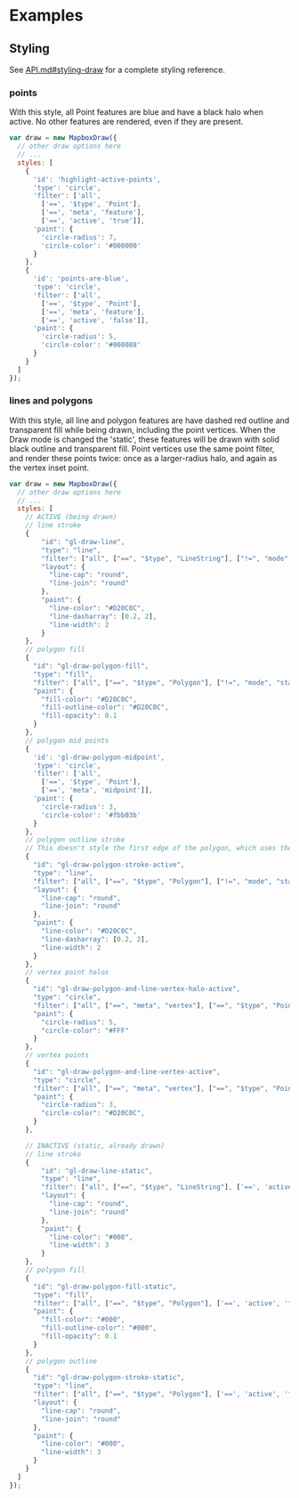 # Examples

## Styling

See [API.md#styling-draw](https://github.com/mapbox/mapbox-gl-draw/blob/main/docs/API.md#styling-draw) for a complete styling reference.

### points

With this style, all Point features are blue and have a black halo when active.
No other features are rendered, even if they are present.

```js
var draw = new MapboxDraw({
  // other draw options here
  // ...
  styles: [
    {
      'id': 'highlight-active-points',
      'type': 'circle',
      'filter': ['all',
        ['==', '$type', 'Point'],
        ['==', 'meta', 'feature'],
        ['==', 'active', 'true']],
      'paint': {
        'circle-radius': 7,
        'circle-color': '#000000'
      }
    },
    {
      'id': 'points-are-blue',
      'type': 'circle',
      'filter': ['all',
        ['==', '$type', 'Point'],
        ['==', 'meta', 'feature'],
        ['==', 'active', 'false']],
      'paint': {
        'circle-radius': 5,
        'circle-color': '#000088'
      }
    }
  ]
});
```

### lines and polygons

With this style, all line and polygon features are have dashed red outline and transparent fill while being drawn, including the point vertices. When the Draw mode is changed the 'static', these features will be drawn with solid black outline and transparent fill. Point vertices use the same point filter, and render these points twice: once as a larger-radius halo, and again as the vertex inset point.

```js
var draw = new MapboxDraw({
  // other draw options here
  // ...
  styles: [
    // ACTIVE (being drawn)
    // line stroke
    {
        "id": "gl-draw-line",
        "type": "line",
        "filter": ["all", ["==", "$type", "LineString"], ["!=", "mode", "static"]],
        "layout": {
          "line-cap": "round",
          "line-join": "round"
        },
        "paint": {
          "line-color": "#D20C0C",
          "line-dasharray": [0.2, 2],
          "line-width": 2
        }
    },
    // polygon fill
    {
      "id": "gl-draw-polygon-fill",
      "type": "fill",
      "filter": ["all", ["==", "$type", "Polygon"], ["!=", "mode", "static"]],
      "paint": {
        "fill-color": "#D20C0C",
        "fill-outline-color": "#D20C0C",
        "fill-opacity": 0.1
      }
    },
    // polygon mid points
    {
      'id': 'gl-draw-polygon-midpoint',
      'type': 'circle',
      'filter': ['all',
        ['==', '$type', 'Point'],
        ['==', 'meta', 'midpoint']],
      'paint': {
        'circle-radius': 3,
        'circle-color': '#fbb03b'
      }
    },
    // polygon outline stroke
    // This doesn't style the first edge of the polygon, which uses the line stroke styling instead
    {
      "id": "gl-draw-polygon-stroke-active",
      "type": "line",
      "filter": ["all", ["==", "$type", "Polygon"], ["!=", "mode", "static"]],
      "layout": {
        "line-cap": "round",
        "line-join": "round"
      },
      "paint": {
        "line-color": "#D20C0C",
        "line-dasharray": [0.2, 2],
        "line-width": 2
      }
    },
    // vertex point halos
    {
      "id": "gl-draw-polygon-and-line-vertex-halo-active",
      "type": "circle",
      "filter": ["all", ["==", "meta", "vertex"], ["==", "$type", "Point"], ["!=", "mode", "static"]],
      "paint": {
        "circle-radius": 5,
        "circle-color": "#FFF"
      }
    },
    // vertex points
    {
      "id": "gl-draw-polygon-and-line-vertex-active",
      "type": "circle",
      "filter": ["all", ["==", "meta", "vertex"], ["==", "$type", "Point"], ["!=", "mode", "static"]],
      "paint": {
        "circle-radius": 3,
        "circle-color": "#D20C0C",
      }
    },

    // INACTIVE (static, already drawn)
    // line stroke
    {
        "id": "gl-draw-line-static",
        "type": "line",
        "filter": ["all", ["==", "$type", "LineString"], ['==', 'active', 'false']],
        "layout": {
          "line-cap": "round",
          "line-join": "round"
        },
        "paint": {
          "line-color": "#000",
          "line-width": 3
        }
    },
    // polygon fill
    {
      "id": "gl-draw-polygon-fill-static",
      "type": "fill",
      "filter": ["all", ["==", "$type", "Polygon"], ['==', 'active', 'false']],
      "paint": {
        "fill-color": "#000",
        "fill-outline-color": "#000",
        "fill-opacity": 0.1
      }
    },
    // polygon outline
    {
      "id": "gl-draw-polygon-stroke-static",
      "type": "line",
      "filter": ["all", ["==", "$type", "Polygon"], ['==', 'active', 'false']],
      "layout": {
        "line-cap": "round",
        "line-join": "round"
      },
      "paint": {
        "line-color": "#000",
        "line-width": 3
      }
    }
  ]
});
```
